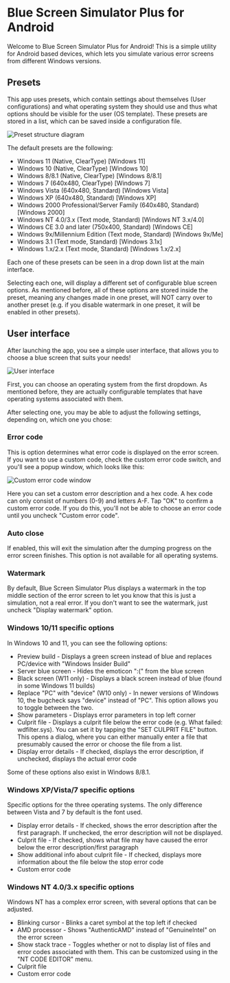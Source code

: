 # Blue Screen Simulator Plus for Android
Welcome to Blue Screen Simulator Plus for Android! This is a simple utility for Android based devices, which lets you simulate various error screens from different Windows versions.

## Presets
This app uses presets, which contain settings about themselves (User configurations) and what operating system they should use and thus what options should be visible for the user (OS template).
These presets are stored in a list, which can be saved inside a configuration file.

![Preset structure diagram](file:///android_asset/drawable/structure)

The default presets are the following:

* Windows 11 (Native, ClearType) [Windows 11]
* Windows 10 (Native, ClearType) [Windows 10]
* Windows 8/8.1 (Native, ClearType) [Windows 8/8.1]
* Windows 7 (640x480, ClearType) [Windows 7]
* Windows Vista (640x480, Standard) [Windows Vista]
* Windows XP (640x480, Standard) [Windows XP]
* Windows 2000 Professional/Server Family (640x480, Standard) [Windows 2000]
* Windows NT 4.0/3.x (Text mode, Standard) [Windows NT 3.x/4.0]
* Windows CE 3.0 and later (750x400, Standard) [Windows CE]
* Windows 9x/Millennium Edition (Text mode, Standard) [Windows 9x/Me]
* Windows 3.1 (Text mode, Standard) [Windows 3.1x]
* Windows 1.x/2.x (Text mode, Standard) [Windows 1.x/2.x]

Each one of these presets can be seen in a drop down list at the main interface.

Selecting each one, will display a different set of configurable blue screen options.
As mentioned before, all of these options are stored inside the preset, meaning any
changes made in one preset, will NOT carry over to another preset
(e.g. if you disable watermark in one preset, it will be enabled in other presets).

## User interface
After launching the app, you see a simple user interface, that allows you to choose a blue screen that suits your needs!

![User interface](file:///android_asset/drawable/help_ui)

First, you can choose an operating system from the first dropdown. As mentioned before, 
they are actually configurable templates that have operating systems associated with them.

After selecting one, you may be able to adjust the following settings, depending on, which
one you chose:

### Error code
This is option determines what error code is displayed on the error screen. If you want to use a custom code, check the custom error code switch, and you'll see a popup window, which looks like this:

![Custom error code window](file:///android_asset/drawable/help_custom_error)

Here you can set a custom error description and a hex code. A hex code can only consist of numbers (0-9) and letters A-F. Tap "OK" to confirm a custom error code. If you do this, you'll not be able to choose an error code until you uncheck "Custom error code".

### Auto close
If enabled, this will exit the simulation after the dumping progress on the error screen finishes. This option is not available for all operating systems.

### Watermark
By default, Blue Screen Simulator Plus displays a watermark in the top middle section of the error screen to let you know that this is just a simulation, not a real error. If you don't want to see the watermark, just uncheck "Display watermark" option.

### Windows 10/11 specific options
In Windows 10 and 11, you can see the following options:

* Preview build - Displays a green screen instead of blue and replaces PC/device with "Windows Insider Build"
* Server blue screen - Hides the emoticon ":(" from the blue screen
* Black screen (W11 only) - Displays a black screen instead of blue (found in some Windows 11 builds)
* Replace "PC" with "device" (W10 only) - In newer versions of Windows 10, the bugcheck says "device" instead of "PC". This option allows you to toggle between the two.
* Show parameters - Displays error parameters in top left corner
* Culprit file - Displays a culprit file below the error code (e.g. What failed: wdfilter.sys). You can set it by tapping the "SET CULPRIT FILE" button. This opens a dialog, where you can either manually enter a file that presumably caused the error or choose the file from a list.
* Display error details - If checked, displays the error description, if unchecked, displays the actual error code

Some of these options also exist in Windows 8/8.1.

### Windows XP/Vista/7 specific options
Specific options for the three operating systems. The only difference between Vista and 7 by default is the font used.

* Display error details - If checked, shows the error description after the first paragraph. If unchecked, the error description will not be displayed.
* Culprit file - If checked, shows what file may have caused the error below the error description/first paragraph
* Show additional info about culprit file - If checked, displays more information about the file below the stop error code
* Custom error code

### Windows NT 4.0/3.x specific options
Windows NT has a complex error screen, with several options that can be adjusted.

* Blinking cursor - Blinks a caret symbol at the top left if checked
* AMD processor - Shows "AuthenticAMD" instead of "GenuineIntel" on the error screen
* Show stack trace - Toggles whether or not to display list of files and error codes associated with them. This can be customized using in the "NT CODE EDITOR" menu. 
* Culprit file
* Custom error code